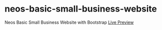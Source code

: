 # neos-basic-small-business-website
Neos Basic Small Business Website with Bootstrap
[Live Preview](https://oguzhnkrdg.github.io/neos-basic-small-business-website/)
